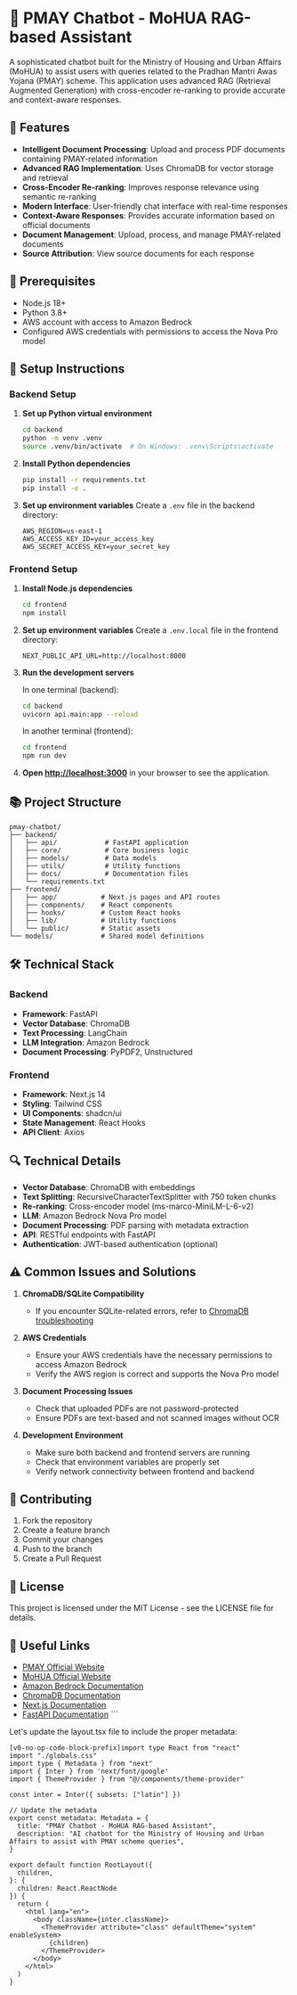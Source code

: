 # 🤖 PMAY Chatbot - MoHUA RAG-based Assistant

A sophisticated chatbot built for the Ministry of Housing and Urban Affairs (MoHUA) to assist users with queries related to the Pradhan Mantri Awas Yojana (PMAY) scheme. This application uses advanced RAG (Retrieval Augmented Generation) with cross-encoder re-ranking to provide accurate and context-aware responses.

## 🌟 Features

- **Intelligent Document Processing**: Upload and process PDF documents containing PMAY-related information
- **Advanced RAG Implementation**: Uses ChromaDB for vector storage and retrieval
- **Cross-Encoder Re-ranking**: Improves response relevance using semantic re-ranking
- **Modern Interface**: User-friendly chat interface with real-time responses
- **Context-Aware Responses**: Provides accurate information based on official documents
- **Document Management**: Upload, process, and manage PMAY-related documents
- **Source Attribution**: View source documents for each response

## 🚨 Prerequisites

- Node.js 18+
- Python 3.8+
- AWS account with access to Amazon Bedrock
- Configured AWS credentials with permissions to access the Nova Pro model

## 🔧 Setup Instructions

### Backend Setup

1. **Set up Python virtual environment**
   ```sh
   cd backend
   python -m venv .venv
   source .venv/bin/activate  # On Windows: .venv\Scripts\activate
   ```

2. **Install Python dependencies**
   ```sh
   pip install -r requirements.txt
   pip install -e .
   ```

3. **Set up environment variables**
   Create a `.env` file in the backend directory:
   ```
   AWS_REGION=us-east-1
   AWS_ACCESS_KEY_ID=your_access_key
   AWS_SECRET_ACCESS_KEY=your_secret_key
   ```

### Frontend Setup

1. **Install Node.js dependencies**
   ```sh
   cd frontend
   npm install
   ```

2. **Set up environment variables**
   Create a `.env.local` file in the frontend directory:
   ```
   NEXT_PUBLIC_API_URL=http://localhost:8000
   ```

3. **Run the development servers**

   In one terminal (backend):
   ```sh
   cd backend
   uvicorn api.main:app --reload
   ```

   In another terminal (frontend):
   ```sh
   cd frontend
   npm run dev
   ```

4. **Open [http://localhost:3000](http://localhost:3000)** in your browser to see the application.

## 📚 Project Structure

```
pmay-chatbot/
├── backend/
│   ├── api/            # FastAPI application
│   ├── core/           # Core business logic
│   ├── models/         # Data models
│   ├── utils/          # Utility functions
│   ├── docs/           # Documentation files
│   └── requirements.txt
├── frontend/
│   ├── app/           # Next.js pages and API routes
│   ├── components/    # React components
│   ├── hooks/         # Custom React hooks
│   ├── lib/           # Utility functions
│   └── public/        # Static assets
└── models/            # Shared model definitions
```

## 🛠️ Technical Stack

### Backend
- **Framework**: FastAPI
- **Vector Database**: ChromaDB
- **Text Processing**: LangChain
- **LLM Integration**: Amazon Bedrock
- **Document Processing**: PyPDF2, Unstructured

### Frontend
- **Framework**: Next.js 14
- **Styling**: Tailwind CSS
- **UI Components**: shadcn/ui
- **State Management**: React Hooks
- **API Client**: Axios

## 🔍 Technical Details

- **Vector Database**: ChromaDB with embeddings
- **Text Splitting**: RecursiveCharacterTextSplitter with 750 token chunks
- **Re-ranking**: Cross-encoder model (ms-marco-MiniLM-L-6-v2)
- **LLM**: Amazon Bedrock Nova Pro model
- **Document Processing**: PDF parsing with metadata extraction
- **API**: RESTful endpoints with FastAPI
- **Authentication**: JWT-based authentication (optional)

## ⚠️ Common Issues and Solutions

1. **ChromaDB/SQLite Compatibility**
   - If you encounter SQLite-related errors, refer to [ChromaDB troubleshooting](https://docs.trychroma.com/troubleshooting#sqlite)

2. **AWS Credentials**
   - Ensure your AWS credentials have the necessary permissions to access Amazon Bedrock
   - Verify the AWS region is correct and supports the Nova Pro model

3. **Document Processing Issues**
   - Check that uploaded PDFs are not password-protected
   - Ensure PDFs are text-based and not scanned images without OCR

4. **Development Environment**
   - Make sure both backend and frontend servers are running
   - Check that environment variables are properly set
   - Verify network connectivity between frontend and backend

## 🤝 Contributing

1. Fork the repository
2. Create a feature branch
3. Commit your changes
4. Push to the branch
5. Create a Pull Request

## 📝 License

This project is licensed under the MIT License - see the LICENSE file for details.

## 🔗 Useful Links

- [PMAY Official Website](https://pmay-urban.gov.in/)
- [MoHUA Official Website](https://mohua.gov.in/)
- [Amazon Bedrock Documentation](https://docs.aws.amazon.com/bedrock/)
- [ChromaDB Documentation](https://docs.trychroma.com/)
- [Next.js Documentation](https://nextjs.org/docs)
- [FastAPI Documentation](https://fastapi.tiangolo.com/)
\`\`\`

Let's update the layout.tsx file to include the proper metadata:

```typescriptreact file="app/layout.tsx"
[v0-no-op-code-block-prefix]import type React from "react"
import "./globals.css"
import type { Metadata } from "next"
import { Inter } from 'next/font/google'
import { ThemeProvider } from "@/components/theme-provider"

const inter = Inter({ subsets: ["latin"] })

// Update the metadata
export const metadata: Metadata = {
  title: "PMAY Chatbot - MoHUA RAG-based Assistant",
  description: "AI chatbot for the Ministry of Housing and Urban Affairs to assist with PMAY scheme queries",
}

export default function RootLayout({
  children,
}: {
  children: React.ReactNode
}) {
  return (
    <html lang="en">
      <body className={inter.className}>
        <ThemeProvider attribute="class" defaultTheme="system" enableSystem>
          {children}
        </ThemeProvider>
      </body>
    </html>
  )
}

